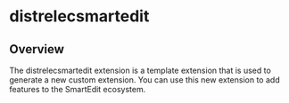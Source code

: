 # distrelecsmartedit

## Overview

The distrelecsmartedit extension is a template extension that is used to generate a new custom extension. You can use
this new extension to add features to the SmartEdit ecosystem.
